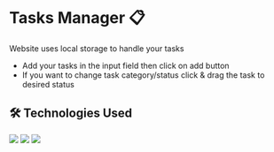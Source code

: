 # Tasks Manager 📋

Website uses local storage to handle your tasks

- Add your tasks in the input field then click on add button
- If you want to change task category/status click & drag the task to desired status

## 🛠 Technologies Used
<div>
<a href="https://www.javascript.com/"> <img src="https://img.shields.io/badge/JavaScript-323330?style=for-the-badge&logo=javascript&logoColor=F7DF1E" /></a>
<a href="https://developer.mozilla.org/en-US/docs/Web/CSS"> <img src="https://img.shields.io/badge/CSS3-1572B6?style=for-the-badge&logo=css3&logoColor=white" /></a>
<a href="https://developer.mozilla.org/en-US/docs/Web/HTML"> <img src="https://img.shields.io/badge/HTML5-E34F26?style=for-the-badge&logo=html5&logoColor=white" /></a>
</div>
